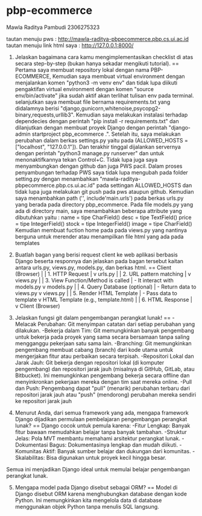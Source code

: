 # pbp-ecommerce
Mawla Raditya Pambudi
2306275323


tautan menuju pws : http://mawla-raditya-pbpecommerce.pbp.cs.ui.ac.id
tautan menuju link html saya : http://127.0.0.1:8000/


1. Jelaskan bagaimana cara kamu mengimplementasikan checklist di atas secara step-by-step (bukan hanya sekadar mengikuti tutorial).
== Pertama saya membuat repository lokal dengan nama PBP-ECOMMERCE, Kemudian saya membuat virtual environment dengan menjalankan komen "python3 -m venv env" dan tidak lupa diikuti pengaktifan virtual environment dengan komen "source env/bin/activate" jika sudah aktif akan terlihat tulisan env pada terminal.  selanjutkan saya membuat file bernama requirements.txt yang didalamnya berisi "django,gunicorn,whitenoise,psycopg2-binary,requests,urllib3".  Kemudian saya melakukan instalasi terhadap dependecies dengan perintah "pip install -r requirements.txt" dan dilanjutkan dengan membuat proyek Django dengan perintah "django-admin startproject pbp_ecommerce .".  Setelah itu, saya melakukan perubahan dalam berkas settings.py yaitu pada (ALLOWED_HOSTS = ["localhost", "127.0.0.1"]).  Dan terakhir tinggal dijalankan servernya dengan perintah "python3 manage.py runserver" dan untuk menonaktifkannya tekan Control+C.  Tidak lupa juga saya menyambungkan dengan github dan juga PWS pacil. Dalam proses penyambungan terhadap PWS saya tidak lupa mengubah pada folder setting.py dengan menambahkan "mawla-raditya-pbpecommerce.pbp.cs.ui.ac.id" pada settingan ALLOWED_HOSTS dan tidak lupa juga melakukan git push pada pws ataupun github.  Kemudian saya menambahkan path ('', include'main.urls') pada berkas urls.py yang berada pada directory pbp_ecommerce.  Pada file models.py yang ada di directory main, saya menambahkan beberapa attribute yang dibutuhkan yaitu :
    name = tipe CharField()
    desc = tipe TextField()
    price = tipe IntegerField()
    stock = tipe IntegerField()
    image = tipe CharField()
Kemudian membuat fuction home pada pada views.py yang nantinya berguna untuk merender atau menampilkan file html yang ada pada templates



2. Buatlah bagan yang berisi request client ke web aplikasi berbasis Django beserta responnya dan jelaskan pada bagan tersebut kaitan antara urls.py, views.py, models.py, dan berkas html.
== Client (Browser)
     |
     | 1. HTTP Request 
     |
     v
urls.py
     |
     | 2. URL pattern matching
     |
     v
views.py
     |
     | 3. View Function/Method is called
     |    - It interact with models.py
     v
models.py 
     |
     | 4. Query Database (optional)
     |    - Return data to views.py
     v
views.py
     |
     | 5. Render HTML Template
     |    - Pass data to template
     v
HTML Template (e.g., template.html)
     |
     | 6. HTML Response
     |
     v
Client (Browser)



3. Jelaskan fungsi git dalam pengembangan perangkat lunak!
== - Melacak Perubahan: Git menyimpan catatan dari setiap perubahan yang dilakukan.
-Bekerja dalam Tim: Git memungkinkan banyak pengembang untuk bekerja pada proyek yang sama secara bersamaan tanpa saling mengganggu pekerjaan satu sama lain.
-Branching: Git memungkinkan pengembang membuat cabang (branch) dari kode utama untuk mengerjakan fitur atau perbaikan secara terpisah. 
-Repositori Lokal dan Jarak Jauh: Git bekerja dengan repositori lokal (di komputer pengembang) dan repositori jarak jauh (misalnya di GitHub, GitLab, atau Bitbucket). Ini memungkinkan pengembang bekerja secara offline dan menyinkronkan pekerjaan mereka dengan tim saat mereka online.
-Pull dan Push: Pengembang dapat "pull" (menarik) perubahan terbaru dari repositori jarak jauh atau "push" (mendorong) perubahan mereka sendiri ke repositori jarak jauh



4. Menurut Anda, dari semua framework yang ada, mengapa framework Django dijadikan permulaan pembelajaran pengembangan perangkat lunak?
== Django cocok untuk pemula karena:
-Fitur Lengkap: Banyak fitur bawaan memudahkan belajar tanpa banyak tambahan.
-Struktur Jelas: Pola MVT membantu memahami arsitektur perangkat lunak.
-Dokumentasi Bagus: Dokumentasinya lengkap dan mudah diikuti.
-Komunitas Aktif: Banyak sumber belajar dan dukungan dari komunitas.
-Skalabilitas: Bisa digunakan untuk proyek kecil hingga besar.

Semua ini menjadikan Django ideal untuk memulai belajar pengembangan perangkat lunak.



5. Mengapa model pada Django disebut sebagai ORM?
== Model di Django disebut ORM karena menghubungkan database dengan kode Python. Ini memungkinkan kita mengelola data di database menggunakan objek Python tanpa menulis SQL langsung.